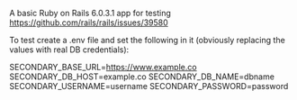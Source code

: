 A basic Ruby on Rails 6.0.3.1 app for testing https://github.com/rails/rails/issues/39580

To test create a .env file and set the following in it (obviously replacing the values with real DB credentials):

SECONDARY_BASE_URL=https://www.example.co
SECONDARY_DB_HOST=example.co
SECONDARY_DB_NAME=dbname
SECONDARY_USERNAME=username
SECONDARY_PASSWORD=password
